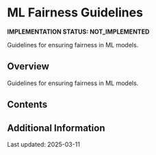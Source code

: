 # ML Fairness Guidelines

**IMPLEMENTATION STATUS: NOT_IMPLEMENTED**

Guidelines for ensuring fairness in ML models.

## Overview

Guidelines for ensuring fairness in ML models.

## Contents

<!-- This is a placeholder template. Fill with actual content based on implementation status -->

## Additional Information

Last updated: 2025-03-11
